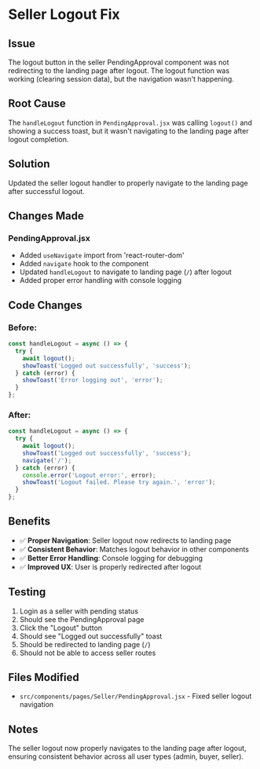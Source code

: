 # Seller Logout Fix

## Issue
The logout button in the seller PendingApproval component was not redirecting to the landing page after logout. The logout function was working (clearing session data), but the navigation wasn't happening.

## Root Cause
The `handleLogout` function in `PendingApproval.jsx` was calling `logout()` and showing a success toast, but it wasn't navigating to the landing page after logout completion.

## Solution
Updated the seller logout handler to properly navigate to the landing page after successful logout.

## Changes Made

### **PendingApproval.jsx**
- Added `useNavigate` import from 'react-router-dom'
- Added `navigate` hook to the component
- Updated `handleLogout` to navigate to landing page (`/`) after logout
- Added proper error handling with console logging

## Code Changes

### Before:
```jsx
const handleLogout = async () => {
  try {
    await logout();
    showToast('Logged out successfully', 'success');
  } catch (error) {
    showToast('Error logging out', 'error');
  }
};
```

### After:
```jsx
const handleLogout = async () => {
  try {
    await logout();
    showToast('Logged out successfully', 'success');
    navigate('/');
  } catch (error) {
    console.error('Logout error:', error);
    showToast('Logout failed. Please try again.', 'error');
  }
};
```

## Benefits
- ✅ **Proper Navigation**: Seller logout now redirects to landing page
- ✅ **Consistent Behavior**: Matches logout behavior in other components
- ✅ **Better Error Handling**: Console logging for debugging
- ✅ **Improved UX**: User is properly redirected after logout

## Testing
1. Login as a seller with pending status
2. Should see the PendingApproval page
3. Click the "Logout" button
4. Should see "Logged out successfully" toast
5. Should be redirected to landing page (`/`)
6. Should not be able to access seller routes

## Files Modified
- `src/components/pages/Seller/PendingApproval.jsx` - Fixed seller logout navigation

## Notes
The seller logout now properly navigates to the landing page after logout, ensuring consistent behavior across all user types (admin, buyer, seller).

